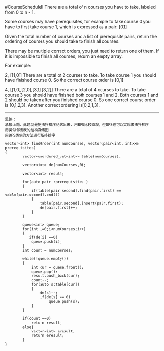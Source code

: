 #CourseScheduleII
There are a total of n courses you have to take, labeled from 0 to n - 1.

Some courses may have prerequisites, for example to take course 0 you have to first take course 1, 
which is expressed as a pair: [0,1]

Given the total number of courses and a list of prerequisite pairs, 
return the ordering of courses you should take to finish all courses.

There may be multiple correct orders, you just need to return one of them. 
If it is impossible to finish all courses, return an empty array.

For example:

2, [[1,0]]
There are a total of 2 courses to take. To take course 1 you should have finished course 0. So the correct course order 
is [0,1]

4, [[1,0],[2,0],[3,1],[3,2]]
There are a total of 4 courses to take. To take course 3 you should have finished both courses 1 and 2. 
Both courses 1 and 2 should be taken after you finished course 0. So one correct course order is [0,1,2,3]. 
Another correct ordering is[0,2,1,3].


---




```
思路：
承接上题，此题就是把拓扑排序给求出来，用BFS比较直观，但DFS也可以实现求拓扑排序
用类似邻接表的结构存储图
用BFS类似的方法进行拓扑排序

vector<int> findOrder(int numCourses, vector<pair<int, int>>& prerequisites) 
{
        vector<unordered_set<int>> table(numCourses);
        
        vector<int> de(numCourses,0);
        
        vector<int> result;
        
        for(auto pair :prerequisites )
        {
            if(table[pair.second].find(pair.first) == table[pair.second].end())
            {
                table[pair.second].insert(pair.first);
                de[pair.first]++;
            }
        }
        
        queue<int> queue;
        for(int i=0;i<numCourses;i++)
        {
           if(de[i] ==0)
            queue.push(i);
        }
        int count = numCourses;
        
        while(!queue.empty())
        {
            int cur = queue.front();
            queue.pop();
            result.push_back(cur);
            count--;
            for(auto s:table[cur])
            {
                de[s]--;
                if(de[s] == 0)
                    queue.push(s);
            }
        }
        
        if(count ==0)
            return result;
        else{
            vector<int> eresult;
            return eresult;
        }
}
```